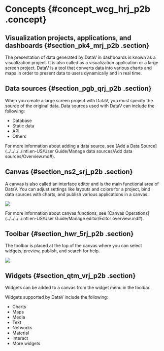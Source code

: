 # Concepts {#concept_wcg_hrj_p2b .concept}

## Visualization projects, applications, and dashboards {#section_pk4_mrj_p2b .section}

The presentation of data generated by DataV in dashboards is known as a visualization project. It is also called as a visualization application or a large screen project. DataV is a tool that converts data into various charts and maps in order to present data to users dynamically and in real time.

## Data sources {#section_pgb_qrj_p2b .section}

When you create a large screen project with DataV, you must specify the source of the original data. Data sources used with DataV can include the following:

-   Database
-   Static data
-   API
-   Others

For more information about adding a data source, see [Add a Data Source](../../../../intl.en-US/User Guide/Manage data sources/Add data sources/Overview.md#).

## Canvas {#section_ns2_srj_p2b .section}

A canvas is also called an interface editor and is the main functional area of DataV. You can adjust settings like layouts and colors for a project, bind data sources with charts, and publish various applications in a canvas.

![](http://static-aliyun-doc.oss-cn-hangzhou.aliyuncs.com/assets/img/16516/15583310857718_en-US.png)

For more information about canvas functions, see [Canvas Operations](../../../../intl.en-US/User Guide/Manage editor/Editor overview.md#).

## Toolbar {#section_hwr_5rj_p2b .section}

The toolbar is placed at the top of the canvas where you can select widgets, preview, publish, and search for help.

![](http://static-aliyun-doc.oss-cn-hangzhou.aliyuncs.com/assets/img/16516/15583310857719_en-US.png)

## Widgets {#section_qtm_vrj_p2b .section}

Widgets can be added to a canvas from the widget menu in the toolbar.

Widgets supported by DataV include the following:

-   Charts
-   Maps
-   Media
-   Text
-   Networks
-   Material
-   Interact
-   More widgets

